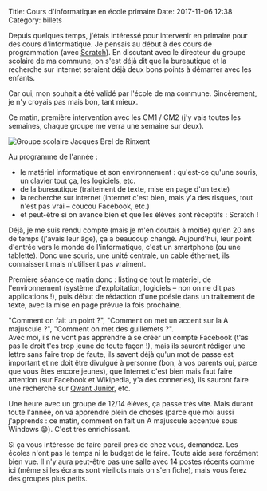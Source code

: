 Title: Cours d'informatique en école primaire
Date: 2017-11-06 12:38
Category: billets

Depuis quelques temps, j'étais intéressé pour intervenir en primaire pour des cours d'informatique. Je pensais au début à des cours de programmation (avec [Scratch](https://scratch.mit.edu/)). En discutant avec le directeur du groupe scolaire de ma commune, on s'est déjà dit que la bureautique et la recherche sur internet seraient déjà deux bons points à démarrer avec les enfants.

Car oui, mon souhait a été validé par l'école de ma commune. Sincèrement, je n'y croyais pas mais bon, tant mieux.

Ce matin, première intervention avec les CM1 / CM2 (j'y vais toutes les semaines, chaque groupe me verra une semaine sur deux).

![Groupe scolaire Jacques Brel de Rinxent]({static}/images/rinxent/ecole.jpg#full "Groupe scolaire Jacques Brel de Rinxent")

Au programme de l'année :
* le matériel informatique et son environnement : qu'est-ce qu'une souris, un clavier tout ça, les logiciels, etc.
* de la bureautique (traitement de texte, mise en page d'un texte)
* la recherche sur internet (internet c'est bien, mais y'a des risques, tout n'est pas vrai – coucou Facebook, etc.)
* et peut-être si on avance bien et que les élèves sont réceptifs : Scratch !

Déjà, je me suis rendu compte (mais je m'en doutais à moitié) qu'en 20 ans de temps (j'avais leur âge), ça a beaucoup changé. Aujourd'hui, leur point d'entrée vers le monde de l'informatique, c'est un smartphone (ou une tablette). Donc une souris, une unité centrale, un cable éthernet, ils connaissent mais n'utilisent pas vraiment.

Première séance ce matin donc : listing de tout le matériel, de l'environnement (système d'exploitation, logiciels – non on ne dit pas applications !), puis début de rédaction d'une poésie dans un traitement de texte, avec la mise en page prévue la fois prochaine.

"Comment on fait un point ?", "Comment on met un accent sur la A majuscule ?", "Comment on met des guillemets ?".  
Avec moi, ils ne vont pas apprendre à se créer un compte Facebook (t'as pas le droit t'es trop jeune de toute façon !), mais ils sauront rédiger une lettre sans faire trop de faute, ils savent déjà qu'un mot de passe est important et ne doit être divulgué à personne (bon, à vos parents oui, parce que vous êtes encore jeunes), que Internet c'est bien mais faut faire attention (sur Facebook et Wikipedia, y'a des conneries), ils sauront faire une recherche sur [Qwant Junior](https://www.qwantjunior.com/?l=fr), etc.

Une heure avec un groupe de 12/14 élèves, ça passe très vite. Mais durant toute l'année, on va apprendre plein de choses (parce que moi aussi j'apprends : ce matin, comment on fait un A majuscule accentué sous Windows 😁). C'est très enrichissant.

Si ça vous intéresse de faire pareil près de chez vous, demandez. Les écoles n'ont pas le temps ni le budget de le faire. Toute aide sera forcément bien vue. Il n'y aura peut-être pas une salle avec 14 postes récents comme ici (même si les écrans sont vieillots mais on s'en fiche), mais vous ferez des groupes plus petits.

